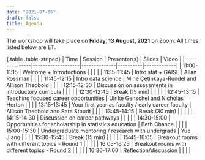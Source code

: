 ```yaml
---
date: "2021-07-06"
draft: false
title: Agenda
---
```


The workshop will take place on **Friday, 13 August, 2021** on Zoom. All times listed below are ET.

{.table .table-striped}
| Time          | Session           | Presenter(s) | Slides   | Video       |
|---------------|-------------------|--------------|----------|-------------|
| 11:00-11:15   | Welcome + Introductions  |  |  |  |
| 11:15-11:45   | Intro stat + GAISE | Allan Rossman  |  |  |
| 11:45-12:15   | Intro data science  | Mine Çetinkaya-Rundel and Allison Theobold |  |  |
| 12:15-12:30   | Discussion on assessments in introductory curricula  |  |  |  |
| 12:30-12:45   | Break (15 min)  |  |  |  |
| 12:45-13:15   | Teaching focused career opportunities | Ulrike Genschel and Nicholas Horton  |  |  |
| 13:15-13:45   | Your first year as faculty / early career faculty | Allison Theobold  and Sara Stoudt  |  |  |
| 13:45-14:15   | Break (30 min)  |  |  |  |
| 14:15-14:30   | Discussion on career pathways  |  |  |  |
| 14:30-15:00   | Opportunities for scholarship in statistics education  | Beth Chance  |  |  |
| 15:00-15:30   | Undergraduate mentoring / research with undergrads  | Yue Jiang |  |  |
| 15:30-15:45   | Break (15 min)  |  |  |  |
| 15:45-16:05   | Breakout rooms with different topics - Round 1  |  |  |  |
| 16:05-16:25   | Breakout rooms with different topics - Round 2  |  |  |  |
| 16:30-17:00   | Reflection/discussion  |  |  |  |
